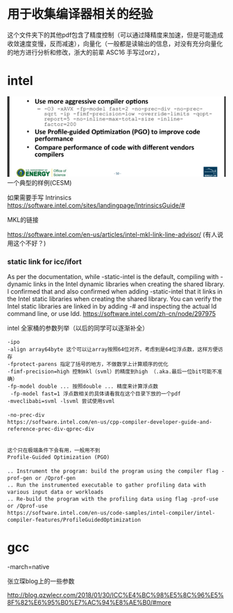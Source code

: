 # 用于收集编译器相关的经验
这个文件夹下的其他pdf包含了精度控制（可以通过降精度来加速，但是可能造成收敛速度变慢，反而减速），向量化（一般都是读输出的信息，对没有充分向量化的地方进行分析和修改，浙大的前辈 ASC16 手写过orz），
# intel
![example](./example.png) 一个典型的样例(CESM)


如果需要手写 Intrinsics
https://software.intel.com/sites/landingpage/IntrinsicsGuide/#

MKL的链接

https://software.intel.com/en-us/articles/intel-mkl-link-line-advisor/ (有人说用这个不好？)


### static link for icc/ifort
As per the documentation, while -static-intel is the default, compiling with -dynamic links in the Intel dynamic libraries when creating the shared library. I confirmed that and also confirmed when adding -static-intel that it links in the Intel static libraries when creating the shared library. You can verify the Intel static libraries are linked in by adding -# and inspecting the actual ld command line, or use ldd.
https://software.intel.com/zh-cn/node/297975


intel 全家桶的参数列举（以后的同学可以逐渐补全）


```
-ipo
‐align array64byte 这个可以让array按照64位对齐，考虑到是64位浮点数，这样方便访存
-fprotect-parens 指定了括号的地方，不做数学上计算顺序的优化
-fimf-precision=high 控制mkl（svml）的精度到high （.aka.最后一位bit可能不准确）
-fp-model double ... 按照double ... 精度来计算浮点数 
 -fp-model fast=1 浮点数相关的具体请看我在这个目录下放的一个pdf
-mveclibabi=svml -lsvml 尝试使用svml

-no-prec-div
https://software.intel.com/en-us/cpp-compiler-developer-guide-and-reference-prec-div-qprec-div


这个只在极端条件下会有用，一般用不到
Profile-Guided Optimization (PGO)

.. Instrument the program: build the program using the compiler flag -prof-gen or /Qprof-gen
.. Run the instrumented executable to gather profiling data with various input data or workloads
.. Re-build the program with the profiling data using flag -prof-use or /Qprof-use
https://software.intel.com/en-us/code-samples/intel-compiler/intel-compiler-features/ProfileGuidedOptimization
```
# gcc
-march=native

张立琛blog上的一些参数

http://blog.qzwlecr.com/2018/01/30/ICC%E4%BC%98%E5%8C%96%E5%8F%82%E6%95%B0%E7%AC%94%E8%AE%B0/#more

